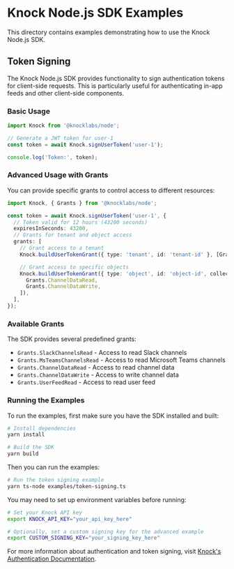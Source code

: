 # Knock Node.js SDK Examples

This directory contains examples demonstrating how to use the Knock Node.js SDK.

## Token Signing

The Knock Node.js SDK provides functionality to sign authentication tokens for client-side requests. This is particularly useful for authenticating in-app feeds and other client-side components.

### Basic Usage

```typescript
import Knock from '@knocklabs/node';

// Generate a JWT token for user-1
const token = await Knock.signUserToken('user-1');

console.log('Token:', token);
```

### Advanced Usage with Grants

You can provide specific grants to control access to different resources:

```typescript
import Knock, { Grants } from '@knocklabs/node';

const token = await Knock.signUserToken('user-1', {
  // Token valid for 12 hours (43200 seconds)
  expiresInSeconds: 43200,
  // Grants for tenant and object access
  grants: [
    // Grant access to a tenant
    Knock.buildUserTokenGrant({ type: 'tenant', id: 'tenant-id' }, [Grants.SlackChannelsRead]),

    // Grant access to specific objects
    Knock.buildUserTokenGrant({ type: 'object', id: 'object-id', collection: 'videos' }, [
      Grants.ChannelDataRead,
      Grants.ChannelDataWrite,
    ]),
  ],
});
```

### Available Grants

The SDK provides several predefined grants:

- `Grants.SlackChannelsRead` - Access to read Slack channels
- `Grants.MsTeamsChannelsRead` - Access to read Microsoft Teams channels
- `Grants.ChannelDataRead` - Access to read channel data
- `Grants.ChannelDataWrite` - Access to write channel data
- `Grants.UserFeedRead` - Access to read user feed

### Running the Examples

To run the examples, first make sure you have the SDK installed and built:

```bash
# Install dependencies
yarn install

# Build the SDK
yarn build
```

Then you can run the examples:

```bash
# Run the token signing example
yarn ts-node examples/token-signing.ts
```

You may need to set up environment variables before running:

```bash
# Set your Knock API key
export KNOCK_API_KEY="your_api_key_here"

# Optionally, set a custom signing key for the advanced example
export CUSTOM_SIGNING_KEY="your_signing_key_here"
```

For more information about authentication and token signing, visit [Knock's Authentication Documentation](https://docs.knock.app/in-app-ui/security-and-authentication#authentication-with-enhanced-security-enabled).
